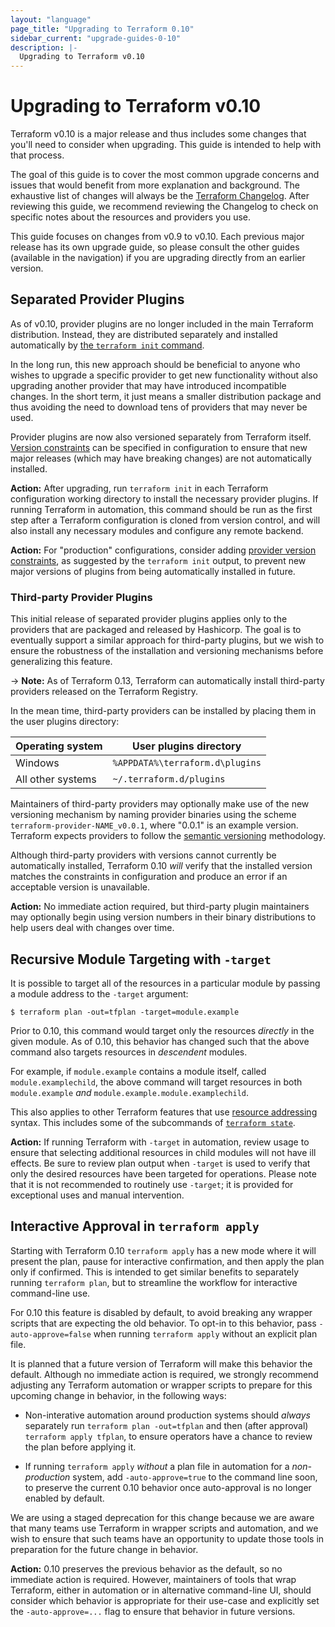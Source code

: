```yaml
---
layout: "language"
page_title: "Upgrading to Terraform 0.10"
sidebar_current: "upgrade-guides-0-10"
description: |-
  Upgrading to Terraform v0.10
---
```


# Upgrading to Terraform v0.10

Terraform v0.10 is a major release and thus includes some changes that
you'll need to consider when upgrading. This guide is intended to help with
that process.

The goal of this guide is to cover the most common upgrade concerns and
issues that would benefit from more explanation and background. The exhaustive
list of changes will always be the
[Terraform Changelog](https://github.com/hashicorp/terraform/blob/master/CHANGELOG.md).
After reviewing this guide, we recommend reviewing the Changelog to check on
specific notes about the resources and providers you use.

This guide focuses on changes from v0.9 to v0.10. Each previous major release
has its own upgrade guide, so please consult the other guides (available
in the navigation) if you are upgrading directly from an earlier version.

## Separated Provider Plugins

As of v0.10, provider plugins are no longer included in the main Terraform
distribution. Instead, they are distributed separately and installed
automatically by
[the `terraform init` command](/docs/commands/init.html).

In the long run, this new approach should be beneficial to anyone who wishes
to upgrade a specific provider to get new functionality without also
upgrading another provider that may have introduced incompatible changes.
In the short term, it just means a smaller distribution package and thus
avoiding the need to download tens of providers that may never be used.

Provider plugins are now also versioned separately from Terraform itself.
[Version constraints](/docs/configuration/providers.html#provider-versions)
can be specified in configuration to ensure that new major releases
(which may have breaking changes) are not automatically installed.

**Action:** After upgrading, run `terraform init` in each Terraform
configuration working directory to install the necessary provider plugins.
If running Terraform in automation, this command should be run as the first
step after a Terraform configuration is cloned from version control, and
will also install any necessary modules and configure any remote backend.

**Action:** For "production" configurations, consider adding
[provider version constraints](/docs/configuration/providers.html#provider-versions),
as suggested by the `terraform init` output, to prevent new major versions
of plugins from being automatically installed in future.

### Third-party Provider Plugins

This initial release of separated provider plugins applies only to the
providers that are packaged and released by Hashicorp. The goal is to
eventually support a similar approach for third-party plugins, but we wish
to ensure the robustness of the installation and versioning mechanisms before
generalizing this feature.

-> **Note:** As of Terraform 0.13, Terraform can automatically install
third-party providers released on the Terraform Registry.

In the mean time, third-party providers can be installed by placing them in the
user plugins directory:

Operating system  | User plugins directory
------------------|-----------------------
Windows           | `%APPDATA%\terraform.d\plugins`
All other systems | `~/.terraform.d/plugins`

Maintainers of third-party providers may optionally
make use of the new versioning mechanism by naming provider binaries
using the scheme `terraform-provider-NAME_v0.0.1`, where "0.0.1" is an
example version. Terraform expects providers to follow the
[semantic versioning](http://semver.org/) methodology.

Although third-party providers with versions cannot currently be automatically
installed, Terraform 0.10 _will_ verify that the installed version matches the
constraints in configuration and produce an error if an acceptable version
is unavailable.

**Action:** No immediate action required, but third-party plugin maintainers
may optionally begin using version numbers in their binary distributions to
help users deal with changes over time.

## Recursive Module Targeting with `-target`

It is possible to target all of the resources in a particular module by passing
a module address to the `-target` argument:

```
$ terraform plan -out=tfplan -target=module.example
```

Prior to 0.10, this command would target only the resources _directly_ in
the given module. As of 0.10, this behavior has changed such that the above
command also targets resources in _descendent_ modules.

For example, if `module.example` contains a module itself, called
`module.examplechild`, the above command will target resources in both
`module.example` _and_ `module.example.module.examplechild`.

This also applies to other Terraform features that use
[resource addressing](/docs/internals/resource-addressing.html) syntax.
This includes some of the subcommands of
[`terraform state`](/docs/commands/state/index.html).

**Action:** If running Terraform with `-target` in automation, review usage
to ensure that selecting additional resources in child modules will not have
ill effects. Be sure to review plan output when `-target` is used to verify
that only the desired resources have been targeted for operations. Please
note that it is not recommended to routinely use `-target`; it is provided for
exceptional uses and manual intervention.

## Interactive Approval in `terraform apply`

Starting with Terraform 0.10 `terraform apply` has a new mode where it will
present the plan, pause for interactive confirmation, and then apply the
plan only if confirmed. This is intended to get similar benefits to separately
running `terraform plan`, but to streamline the workflow for interactive
command-line use.

For 0.10 this feature is disabled by default, to avoid breaking any wrapper
scripts that are expecting the old behavior. To opt-in to this behavior,
pass `-auto-approve=false` when running `terraform apply` without an explicit
plan file.

It is planned that a future version of Terraform will make this behavior the
default. Although no immediate action is required, we strongly recommend
adjusting any Terraform automation or wrapper scripts to prepare for this
upcoming change in behavior, in the following ways:

* Non-interative automation around production systems should _always_
  separately run `terraform plan -out=tfplan` and then (after approval)
  `terraform apply tfplan`, to ensure operators have a chance to review
  the plan before applying it.

* If running `terraform apply` _without_ a plan file in automation for
  a _non-production_ system, add `-auto-approve=true` to the command line
  soon, to preserve the current 0.10 behavior once auto-approval is no longer
  enabled by default.

We are using a staged deprecation for this change because we are aware that
many teams use Terraform in wrapper scripts and automation, and we wish to
ensure that such teams have an opportunity to update those tools in preparation
for the future change in behavior.

**Action:** 0.10 preserves the previous behavior as the default, so no
immediate action is required. However, maintainers of tools that wrap
Terraform, either in automation or in alternative command-line UI, should
consider which behavior is appropriate for their use-case and explicitly
set the `-auto-approve=...` flag to ensure that behavior in future versions.
